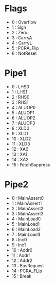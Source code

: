 # Flags

* 0 : Overflow
* 1 : Sign
* 2 : Zero
* 3 : CarryA
* 4 : CarryL
* 5 : PCRA\_Flip
* 6 : NotReset

# Pipe1

*  0 : LHS0
*  1 : LHS1
*  2 : RHS0
*  3 : RHS1
*  4 : ALUOP0
*  5 : ALUOP1
*  6 : ALUOP2
*  7 : ALUOP3
*  8 : XLD0
*  9 : XLD1
* 10 : XLD2
* 11 : XLD3
* 12 : XA0
* 13 : XA1
* 14 : XA2
* 15 : FetchSuppress

# Pipe2
*  0 : MainAssert0
*  1 : MainAssert1
*  2 : MainAssert2
*  3 : MainAssert3
*  4 : MainLoad0
*  5 : MainLoad1
*  6 : MainLoad2
*  7 : MainLoad3
*  8 : Inc0
*  9 : Inc1
* 10 : Addr0
* 11 : Addr1
* 12 : Addr2
* 13 : BusRequest
* 14 : PCRA\_FLip
* 15 : Break

